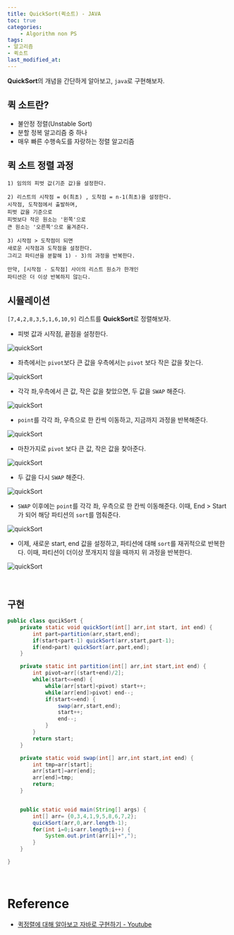```yaml
---
title: QuickSort(퀵소트) - JAVA
toc: true
categories:	
    - Algorithm non PS
tags:
- 알고리즘
- 퀵소트
last_modified_at: 
---
```


 **QuickSort**의 개념을 간단하게 알아보고, `java`로 구현해보자.

## 퀵 소트란?

- 불안정 정렬(Unstable Sort)
- 분할 정복 알고리즘 중 하나
- 매우 빠른 수행속도를 자랑하는 정렬 알고리즘

## 퀵 소트 정렬 과정

```
1) 임의의 피벗 값(기준 값)을 설정한다.

2) 리스트의 시작점 = 0(최초) , 도착점 = n-1(최초)을 설정한다. 
시작점, 도착점에서 출발하며,
피벗 값을 기준으로 
피벗보다 작은 원소는 '왼쪽'으로
큰 원소는 '오른쪽'으로 옮겨준다.
   
3) 시작점 > 도착점이 되면
새로운 시작점과 도착점을 설정한다.
그리고 파티션을 분할해 1) - 3)의 과정을 반복한다.

만약, [시작점 - 도착점] 사이의 리스트 원소가 한개인
파티션은 더 이상 반복하지 않는다.
```

## 시뮬레이션

`[7,4,2,8,3,5,1,6,10,9]` 리스트를 **QuickSort**로 정렬해보자.

- 피벗 값과 시작점, 끝점을 설정한다.

![quickSort](https://user-images.githubusercontent.com/49560745/108142269-cabd1b00-7108-11eb-81d6-4a67540ec251.png)

- 좌측에서는 `pivot`보다 큰 값을 우측에서는 `pivot` 보다 작은 값을 찾는다.

![quickSort](https://user-images.githubusercontent.com/49560745/108142358-f5a76f00-7108-11eb-83e2-4ff75c851abe.png)

- 각각 좌,우측에서 큰 값, 작은 값을 찾았으면, 두 값을 `SWAP` 해준다.

![quickSort](https://user-images.githubusercontent.com/49560745/108142468-2daeb200-7109-11eb-8ead-32fbb35770ff.png)

- `point`를 각각 좌, 우측으로 한 칸씩 이동하고, 지금까지 과정을 반복해준다.

![quickSort](https://user-images.githubusercontent.com/49560745/108142561-5d5dba00-7109-11eb-8433-d64e4bbf8960.png)

- 마찬가지로 `pivot` 보다 큰 값, 작은 값을 찾아준다.

![quickSort](https://user-images.githubusercontent.com/49560745/108142725-a9a8fa00-7109-11eb-8858-aa4dc4f301c0.png)

- 두 값을 다시 `SWAP` 해준다.

![quickSort](https://user-images.githubusercontent.com/49560745/108142762-c0e7e780-7109-11eb-9417-2dbc2c9f44bb.png)

- `SWAP` 이후에는 `point`를 각각 좌, 우측으로 한 칸씩 이동해준다. 이때, End > Start가 되어 해당 파티션의 `sort`를 멈춰준다.

![quickSort](https://user-images.githubusercontent.com/49560745/108142810-d5c47b00-7109-11eb-9f79-baee8d90abac.png)

- 이제, 새로운 start, end 값을 설정하고, 파티션에 대해 `sort`를 재귀적으로 반복한다. 이때, 파티션이 더이상 쪼개지지 않을 때까지 위 과정을 반복한다.

![quickSort](https://user-images.githubusercontent.com/49560745/108142929-10c6ae80-710a-11eb-8833-88e45821d01f.png)



<br/>

## 구현

```java
public class qucikSort {
    private static void quickSort(int[] arr,int start, int end) {
        int part=partition(arr,start,end);
        if(start<part-1) quickSort(arr,start,part-1);
        if(end>part) quickSort(arr,part,end);
    }

    private static int partition(int[] arr,int start,int end) {
        int pivot=arr[(start+end)/2];
        while(start<=end) {
            while(arr[start]<pivot) start++;
            while(arr[end]>pivot) end--;
            if(start<=end) {
                swap(arr,start,end);
                start++;
                end--;
            }
        }
        return start;
    }

    private static void swap(int[] arr,int start,int end) {
        int tmp=arr[start];
        arr[start]=arr[end];
        arr[end]=tmp;
        return;
    }


    public static void main(String[] args) {
        int[] arr= {0,3,4,1,9,5,8,6,7,2};
        quickSort(arr,0,arr.length-1);
        for(int i=0;i<arr.length;i++) {
            System.out.print(arr[i]+",");
        }
    }

}
```

<br/>

# Reference

- [퀵정렬에 대해 알아보고 자바로 구현하기 - Youtube](https://www.youtube.com/watch?v=7BDzle2n47c)
